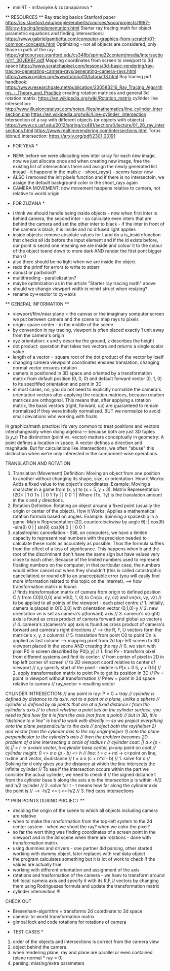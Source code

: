 * miniRT - mifavoyke & zuzanapiarova * 

** RESOURCES **
Ray tracing basics Stanford paper
https://cs.stanford.edu/people/eroberts/courses/soco/projects/1997-98/ray-tracing/implementation.html
Starter ray tracing math for object parametric equations and finding intersections:
https://www.gabrielgambetta.com/computer-graphics-from-scratch/01-common-concepts.html
Optimizing - not all objects are considered, only those in path of the ray:
https://gfxcourses.stanford.edu/cs348b/spring22content/media/intersection/rt1_3GyBK6F.pdf
Mapping coordinates from screen to viewport to 3d space 
https://www.scratchapixel.com/lessons/3d-basic-rendering/ray-tracing-generating-camera-rays/generating-camera-rays.html
https://www.ogldev.org/www/tutorial13/tutorial13.html
Ray tracing pdf handbook:
https://www.researchgate.net/publication/230583216_Ray_Tracing_Algorithms_-_Theory_and_Practice
creating rotation matrices and general 3d rotation matrix:
https://en.wikipedia.org/wiki/Rotation_matrix
cylinder line intersection:
http://www.illusioncatalyst.com/notes_files/mathematics/line_cylinder_intersection.php
https://en.wikipedia.org/wiki/Line-cylinder_intersection
Intersection of a ray with different objects (or objects with objects)
https://www.cs.uaf.edu/2012/spring/cs481/section/0/lecture/01_26_ray_intersections.html
https://www.realtimerendering.com/intersections.html
Torus (donut) intersection:
https://arxiv.org/pdf/2301.03191



* FOR YEVA *
- NEW: before we were allocating new inter array for each new image, now we just allocate once and when creating new image, free the existing list of intersections there and assign the newly generated list intead - it happend in the math.c - shoot_rays() - seems faster now
- ALSO i removed the init pixels function and if there is no intersectoin, we assign the default background color in the shoot_rays again
- CAMERA MOVEMENT: now movement happens relative to camera, not relative to world origin 

* FOR ZUZANA *
- i think we should handle being inside objects - now when first inter is behind camera, the second inter - so calculate even inters that are behind the camera and set the other inter to black - if the inter in front of the camera is black, it is inside and no difused light applies
- inside objects: remove absolute values for t and do a is_insid efunction that checks all ids before the input element and if the id exists before, our point is secnd one meaning we are inside and colour it to the colour of the object toend down to more dark AND render the first pont bigger than 0
- also there should be no light when we are inside the object 
- redo the printf for errors to write to stderr
- donust or parboloid?
- multithreding - parallelization?
- maybe optimization as in the article "Starter ray tracing math" above
- should we change viewport width in minirt struct when resizing? 
- rename cy->vector to cy->axis

** GENERAL INFORMATION **
- viewport/film/near plane = the canvas or the imaginary somputer screen we put between camera and the scene to map rays to pixels 
- origin: space center - in the middle of the scene
- by convention in ray tracing, viewport is often placed exactly 1 unit away from the camera's origin 
- xyz orientation: x  and y describe the ground, z describes the height
- dot product: operation that takes two vectors and returns a single scalar value
- length of a vector = square root of the dot product of the vector by itself
- changing camera viewpoint coordinates ensures translation, changing normal vector ensures rotation
- camera is positioned in 3D space and oriented by a transformation matrix from default position (0, 0, 0) and default forward vector (0, 1, 0) to its specififed orientation and point in 3D
- in most cases, no, you do not need to explicitly normalize the camera's orientation vectors after applying the rotation matrices, because rotation matrices are orthogonal. This means that, after applying a rotation matrix, the basis vectors (right, forward, up) are guaranteed to remain normalized if they were initially normalized. BUT we normalize to avoid small deviations whn working with floats

In graphics/math practice:
It’s very common to treat positions and vectors interchangeably when doing algebra — because both are just 3D tuples (𝑥,𝑦,𝑧)
The distinction (point vs. vector) matters conceptually in geometry: 
A point defines a location in space.
A vector defines a direction and magnitude.
But for calculations like intersections, we often "abuse" this distinction when we’re only interested in the component-wise operations.

TRANSLATION AND ROTATION
1. Translation (Movement)
Definition: Moving an object from one position to another without changing its shape, size, or orientation.
How it Works: Adds a fixed value to the object's coordinates.
Example: Moving a character in a game from (x, y) to (x + 5, y + 3).
Matrix Representation (2D):
| 1  0  Tx |
| 0  1  Ty |
| 0  0  1  |
Where (Tx, Ty) is the translation amount in the x and y directions.
2. Rotation
Definition: Rotating an object around a fixed point (usually the origin or center of the object).
How it Works: Applies a mathematical rotation formula based on angles.
Example: Spinning a spaceship in a game.
Matrix Representation (2D, counterclockwise by angle θ):
| cos(θ)  -sin(θ)  0 |
| sin(θ)   cos(θ)  0 |
|   0        0     1 
3. catastrophic cancellation - Still, on computers, we have a limited capacity to represent real numbers with the precision needed to calculate these roots as accurately as possible. Thus the formula suffers from the effect of a loss of significance. This happens when b and the root of the discriminant don't have the same sign but have values very close to each other. Because of the limited numbers used to represent floating numbers on the computer, in that particular case, the numbers would either cancel out when they shouldn't (this is called catastrophic cancellation) or round off to an unacceptable error (you will easily find more information related to this topic on the internet).
--> how transformation matrix is found:  
// finds transformation matrix of camera from origin to defined position C
// from C0[0,0,0] and v0(0, 1, 0) to Cn(cx, cy, cz) and vn(vx, vy, vz)
// to be applied to all points of the viewport - each pixel centre
// 1. initially, camera is placed in O[0,0,0] with orientation vector (0,1,0)-y
// 2. new orientation vn is set as camera's y(forward) axis
// 3. camera's x(right) axis is found as cross product of camera forward and global up vectors
// 4. camera's z(camera's up) axis is found as cross product of camera's forward and camera's right directions
// --> the R, F, U vectors form the matrice's x, y, z columns
// 5. translation from point C0 to point Cn is applied as last column
--> mapping pixel from 2d top-left screen to 3D viewport placed in the scene AND creating the ray
// 0. we start with pixel P0 in screen described by P0[x,y]
// 1. find Pv - transform pixel from different systems and find its center:
// from center of pixel in 2D in top left corner of screen
// to 2D viewport coord relative to center of viewport
// x,y specify start of the pixel - middle is P[x + 0.5, y + 0.5]
// 2. apply transformation matrix to point Pv to get its position in 3D
// Pv = point in viewport without transformation
// Pnew = point in 3d space relative to camera
// ray_vector = resulting vector

CYLINDER INTRESECTION:
// any point in ray: P = C + t*ray
// cylinder is defined by distance to its axis, not to a point or a plane, unlike a sphere
// cylinder is defined by all points that are at a fixed distance r from the cylinder’s axis
// to check whether a point lies on the cylinder surface, you need to find how far it is from the axis (not from a point)
// but in 3D, this “distance to a line” is hard to work with directly — so we project everything onto the plane perpendicular to the axis
// project both the ray(helper 2) and vector from the cylinder axis to the ray origin(helper 1) onto the plane perpendicular to the cylinder’s axis
// then the problem becomes 2D problem of a line intersecting a circle of radius r
// cylinder coat: || a x (p - b) || = r -> a=axis vector, b=cylinder base center, p=any point on coat
// cylinder height: 0 <= a o (p - b) <= h
// line: t = c + n*d  -> c=point on line, n=line unit vector, d=distance 
// t = a o (c + n*d - b)
// 1. solve for d
// Solving for d only gives you the distance at which the line intersects the infinite cylinder
// To see if the intersection occurs within the part we consider the actual cylinder, we need to check if
// the signed distance t from the cylinder base b along the axis a to the intersection p is within -h/2 and h/2 cylinder
// 2. solve for t - t means how far along the cylinder axis the point is
// --> -h/2 <= t <= h/2
// 3. find caps intersections


** PAIN POINTS DURING PROJECT **
- deciding the origin of the scene to which all objects including camera are relative
- when to make the ransformation from the top-left system to the 2d center system - when we shoot the ray? when we color the pixel?
- so far the wort thing was finding coordinates of a screen point in the viewport and in the 3d scene when there are rotations - done with transformation matrix 
- using dummies and drivers - one partner did parsing, other started working with dummy object, later replaces with real data object
- the program calculates something but it is lot of work to check if the values are actually true
- working with different orientation and assignment of the axis
- rotations and trasformation of the camera - we haev to transform around teh local camera axis and specify it with its R,F,U vectors by changing them using Rodriguezes formula and update the transformation matrix
- cylinder intersection !!!

CHECK OUT
- Bresenham-algorithm = transforms 2d coordinate to 3d space 
- camera-to-world transformation matrix
- gimbal lock and code rotations for rotations of camera


* TEST CASES *
1. order of the objects and intersections is correct from the camera view
2. object behind the camera
3. when rendering plane, ray and plane are parallel or even contained (plane normal  * ray = 0)
4. parsing: missing/extra parameters